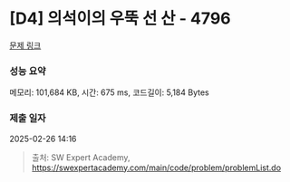 # [D4] 의석이의 우뚝 선 산 - 4796 

[문제 링크](https://swexpertacademy.com/main/code/problem/problemDetail.do?contestProbId=AWS2h6AKBCoDFAVT) 

### 성능 요약

메모리: 101,684 KB, 시간: 675 ms, 코드길이: 5,184 Bytes

### 제출 일자

2025-02-26 14:16



> 출처: SW Expert Academy, https://swexpertacademy.com/main/code/problem/problemList.do